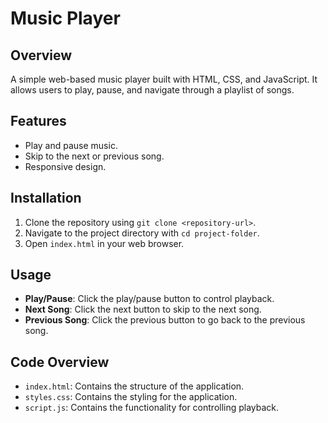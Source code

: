 # Music Player

## Overview

A simple web-based music player built with HTML, CSS, and JavaScript. It allows users to play, pause, and navigate through a playlist of songs.

## Features

- Play and pause music.
- Skip to the next or previous song.
- Responsive design.

## Installation

1. Clone the repository using `git clone <repository-url>`.
2. Navigate to the project directory with `cd project-folder`.
3. Open `index.html` in your web browser.

## Usage

- **Play/Pause**: Click the play/pause button to control playback.
- **Next Song**: Click the next button to skip to the next song.
- **Previous Song**: Click the previous button to go back to the previous song.

## Code Overview

- `index.html`: Contains the structure of the application.
- `styles.css`: Contains the styling for the application.
- `script.js`: Contains the functionality for controlling playback.


